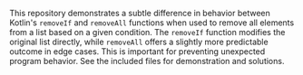 This repository demonstrates a subtle difference in behavior between Kotlin's `removeIf` and `removeAll` functions when used to remove all elements from a list based on a given condition.  The `removeIf` function modifies the original list directly, while `removeAll` offers a slightly more predictable outcome in edge cases. This is important for preventing unexpected program behavior. See the included files for demonstration and solutions.